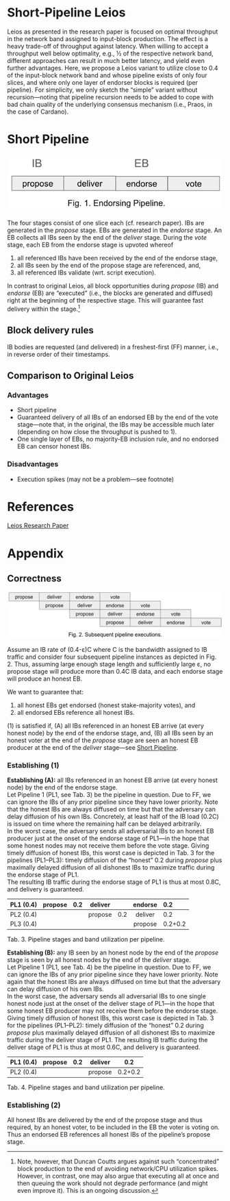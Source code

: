 # Short-Pipeline Leios

Leios as presented in the research paper is focused on optimal throughput in the network band assigned to input-block production. The effect is a heavy trade-off of throughput against latency. When willing to accept a throughput well below optimality, e.g., ½ of the respective network band, different approaches can result in much better latency, and yield even further advantages. Here, we propose a Leios variant to utilize close to 0.4 of the input-block network band and whose pipeline exists of only four slices, and where only one layer of endorser blocks is required (per pipeline). For simplicity, we only sketch the “simple” variant without recursion—noting that pipeline recursion needs to be added to cope with bad chain quality of the underlying consensus mechanism (i.e., Praos, in the case of Cardano).

# Short Pipeline

![Fig. 1\.Endorsing pipeline.](../images/short-pipeline-endorsing-pipeline.png)

The four stages consist of one slice each (cf. research paper). IBs are generated in the *propose* stage. EBs are generated in the *endorse* stage. An EB collects all IBs seen by the end of the *deliver* stage. During the *vote* stage, each EB from the endorse stage is upvoted whereof

1. all referenced IBs have been received by the end of the endorse stage,  
2. all IBs seen by the end of the propose stage are referenced, and,  
3. all referenced IBs validate (wrt. script execution).

In contrast to original Leios, all block opportunities during *propose* (IB) and *endorse* (EB) are “executed” (i.e., the blocks are generated and diffused) right at the beginning of the respective stage. This will guarantee fast delivery within the stage.[^1]

## Block delivery rules

IB bodies are requested (and delivered) in a freshest-first (FF) manner, i.e., in reverse order of their timestamps.

## Comparison to Original Leios

### Advantages

* Short pipeline  
* Guaranteed delivery of all IBs of an endorsed EB by the end of the vote stage—note that, in the original, the IBs may be accessible much later (depending on how close the throughput is pushed to 1).  
* One single layer of EBs, no majority-EB inclusion rule, and no endorsed EB can censor honest IBs.

### Disadvantages

* Execution spikes (may not be a problem—see footnote)

# References

[Leios Research Paper](https://iohk.io/en/research/library/papers/high-throughput-blockchain-consensus-under-realistic-network-assumptions/)

# Appendix

## Correctness

![Fig. 2\. Subsequent pipeline executions.](../images/short-pipeline-subsequent-pipeline-executions.png)


Assume an IB rate of (0.4-ε)C where C is the bandwidth assigned to IB traffic and consider four subsequent pipeline instances as depicted in Fig. 2\. Thus, assuming large enough stage length and sufficiently large ε, no propose stage will produce more than 0.4C IB data, and each endorse stage will produce an honest EB.

We want to guarantee that:

1) all honest EBs get endorsed (honest stake-majority votes), and  
2) all endorsed EBs reference all honest IBs.

(1) is satisfied if, (A) all IBs referenced in an honest EB arrive (at every honest node) by the end of the endorse stage, and, (B) all IBs seen by an honest voter at the end of the *propose* stage are seen an honest EB producer at the end of the *deliver* stage—see [Short Pipeline](#short-pipeline).

### Establishing (1)

**Establishing (A):** all IBs referenced in an honest EB arrive (at every honest node) by the end of the endorse stage.  
Let Pipeline 1 (PL1, see Tab. 3\) be the pipeline in question. Due to FF, we can ignore the IBs of any prior pipeline since they have lower priority. Note that the honest IBs are always diffused on time but that the adversary can delay diffusion of his own IBs. Concretely, at least half of the IB load (0.2C) is issued on time where the remaining half can be delayed arbitrarily.  
In the worst case, the adversary sends all adversarial IBs to an honest EB producer just at the onset of the endorse stage of PL1—in the hope that some honest nodes may not receive them before the vote stage. Giving timely diffusion of honest IBs, this worst case is depicted in Tab. 3 for the pipelines (PL1–PL3): timely diffusion of the “honest” 0.2 during *propose* plus maximally delayed diffusion of all dishonest IBs to maximize traffic during the endorse stage of PL1.  
The resulting IB traffic during the endorse stage of PL1 is thus at most 0.8C, and delivery is guaranteed.

| PL1 (0.4) | propose | 0.2 | deliver |  | endorse | 0.2 |
| :---: | :---: | :---: | :---: | :---: | :---: | :---- |
| PL2 (0.4) |  |  | propose | 0.2 | deliver | 0.2 |
| PL3 (0.4) |  |  |  |  | propose | 0.2\+0.2 |

Tab. 3\. Pipeline stages and band utilization per pipeline.

**Establishing (B):** any IB seen by an honest node by the end of the *propose* stage is seen by all honest nodes by the end of the *deliver* stage.  
Let Pipeline 1 (PL1, see Tab. 4\) be the pipeline in question. Due to FF, we can ignore the IBs of any prior pipeline since they have lower priority. Note again that the honest IBs are always diffused on time but that the adversary can delay diffusion of his own IBs.  
In the worst case, the adversary sends all adversarial IBs to one single honest node just at the onset of the deliver stage of PL1—in the hope that some honest EB producer may not receive them before the endorse stage. Giving timely diffusion of honest IBs, this worst case is depicted in Tab. 3 for the pipelines (PL1–PL2): timely diffusion of the “honest” 0.2 during *propose* plus maximally delayed diffusion of all dishonest IBs to maximize traffic during the deliver stage of PL1. The resulting IB traffic during the deliver stage of PL1 is thus at most 0.6C, and delivery is guaranteed.

| PL1 (0.4) | propose | 0.2 | deliver | 0.2 |
| :---: | :---: | :---: | :---: | :---: |
| PL2 (0.4) |  |  | propose | 0.2\+0.2 |

Tab. 4\. Pipeline stages and band utilization per pipeline.

### Establishing (2)

All honest IBs are delivered by the end of the propose stage and thus required, by an honest voter, to be included in the EB the voter is voting on. Thus an endorsed EB references all honest IBs of the pipeline’s propose stage.

[^1]:  Note, however, that Duncan Coutts argues against such “concentrated” block production to the end of avoiding network/CPU utilization spikes. However, in contrast, one may also argue that executing all at once and then queuing the work should not degrade performance (and might even improve it). This is an ongoing discussion.
